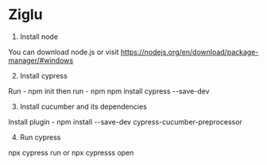 # Ziglu
1. Install node 

You can download node.js or visit https://nodejs.org/en/download/package-manager/#windows 

2. Install cypress

Run - npm init then run - npm npm install cypress --save-dev

3. Install cucumber and its dependencies

Install plugin - npm install --save-dev cypress-cucumber-preprocessor


4. Run cypress

npx cypress run or 
npx cypresss open

